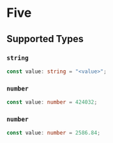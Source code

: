# Five


## Supported Types

### `string`

```typescript
const value: string = "<value>";
```

### `number`

```typescript
const value: number = 424032;
```

### `number`

```typescript
const value: number = 2586.84;
```

